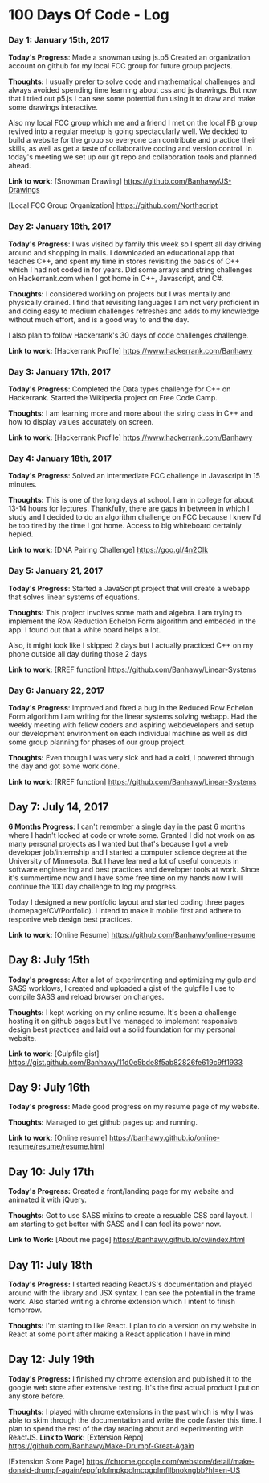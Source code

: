 # 100 Days Of Code - Log

### Day 1: January 15th, 2017

**Today's Progress**: 
Made a snowman using js.p5 
Created an organization account on github for my local FCC group for future group projects.

**Thoughts:** I usually prefer to solve code and mathematical challenges and always avoided spending time learning about css and js drawings. But now that I tried out p5.js I can see some potential fun using it to draw and make some drawings interactive.

Also my local FCC group which me and a friend I met on the local FB group revived into a regular meetup is going spectacularly well. We decided to build a website for the group so everyone can contribute and practice their skills, as well as get a taste of collaborative coding and version control. In today's meeting we set up our git repo and collaboration tools and planned ahead.

**Link to work:** 
[Snowman Drawing] https://github.com/Banhawy/JS-Drawings

[Local FCC Group Organization] https://github.com/Northscript

### Day 2: January 16th, 2017

**Today's Progress**: 
I was visited by family this week so I spent all day driving around and shopping in malls. I downloaded an educational app that teaches C++, and spent my time in stores revisiting the basics of C++ which I had not coded in for years. Did some arrays and string challenges on Hackerrank.com when I got home in C++, Javascript, and C#.

**Thoughts:** I considered working on projects but I was mentally and physically drained. I find that revisiting languages I am not very proficient in and doing easy to medium challenges refreshes and adds to my knowledge without much effort, and is a good way to end the day. 

I also plan to follow Hackerrank's 30 days of code challenges challenge.

**Link to work:** 
[Hackerrank Profile] https://www.hackerrank.com/Banhawy

### Day 3: January 17th, 2017

**Today's Progress**: 
Completed the Data types challenge for C++ on Hackerrank. 
Started the Wikipedia project on Free Code Camp.

**Thoughts:** I am learning more and more about the string class in C++ and how to display values accurately on screen.

**Link to work:** 
[Hackerrank Profile] https://www.hackerrank.com/Banhawy

### Day 4: January 18th, 2017

**Today's Progress**: 
Solved an intermediate FCC challenge in Javascript in 15 minutes.

**Thoughts:** This is one of the long days at school. I am in college for about 13-14 hours for lectures. Thankfully, there are gaps in between in which I study and I decided to do an algorithm challenge on FCC because I knew I'd be too tired by the time I got home. Access to big whiteboard certainly hepled.

**Link to work:** 
[DNA Pairing Challenge] https://goo.gl/4n2Olk

### Day 5: January 21, 2017

**Today's Progress**: 
Started a JavaScript project that will create a webapp that solves linear systems of equations.

**Thoughts:** This project involves some math and algebra. I am trying to implement the Row Reduction Echelon Form algorithm and embeded in the app. I found out that a white board helps a lot. 

Also, it might look like I skipped 2 days but I actually practiced C++ on my phone outside all day during those 2 days

**Link to work:** 
[RREF function] https://github.com/Banhawy/Linear-Systems

### Day 6: January 22, 2017

**Today's Progress**: 
Improved and fixed a bug in the Reduced Row Echelon Form algorithm I am writing for the linear systems solving webapp.
Had the weekly meeting with fellow coders and aspiring webdevelopers and setup our development environment on each individual machine as well as did some group planning for phases of our group project.

**Thoughts:** Even though I was very sick and had a cold, I powered through the day and got some work done.

**Link to work:** 
[RREF function] https://github.com/Banhawy/Linear-Systems

## Day 7: July 14, 2017

**6 Months Progress**:
I can't remember a single day in the past 6 months where I hadn't looked at code or wrote some. Granted I did not work on as many personal projects as I wanted but that's because I got a web developer job/internship and I started a computer science degree at the University of Minnesota. But I have learned a lot of useful concepts in software engineering and best practices and developer tools at work. Since it's summertime now and I have some free time on my hands now I will continue the 100 day challenge to log my progress.

Today I designed a new portfolio layout and started coding three pages (homepage/CV/Portfolio). I intend to make it mobile first and adhere to responive web design best practices.

**Link to work:** 
[Online Resume] https://github.com/Banhawy/online-resume

## Day 8: July 15th

**Today's progress**:
After a lot of experimenting and optimizing my gulp and SASS worklows, I created and uploaded a gist of the gulpfile I use to compile SASS and reload browser on changes. 

**Thoughts:**
I kept working on my online resume. It's been a challenge hosting it on github pages but I've managed to implement responsive design best practices and laid out a solid foundation for my personal website.

**Link to work:**
[Gulpfile gist] https://gist.github.com/Banhawy/11d0e5bde8f5ab82826fe619c9ff1933

## Day 9: July 16th

**Today's progress**:
Made good progress on my resume page of my website.

**Thoughts:**
Managed to get github pages up and running.

**Link to work:**
[Online resume] https://banhawy.github.io/online-resume/resume/resume.html

## Day 10: July 17th
**Today's Progress:**
Created a front/landing page for my website and animated it with jQuery.

**Thoughts:**
Got to use SASS mixins to create a resuable CSS card layout. I am starting to get better with SASS and I can feel its power now.

**Link to Work:**
[About me page] https://banhawy.github.io/cv/index.html

## Day 11: July 18th
**Today's Progress:**
I started reading ReactJS's documentation and played around with the library and JSX syntax. I can see the potential in the frame work. Also started writing a chrome extension which I intent to finish tomorrow.

**Thoughts:**
I'm starting to like React. I plan to do a version on my website in React at some point after making a React application I have in mind

## Day 12: July 19th
**Today's Progress:**
I finished my chrome extension and published it to the google web store after extensive testing. It's the first actual product I put on any store before.

**Thoughts:**
I played with chrome extensions in the past which is why I was able to skim through the documentation and write the code faster this time. I plan to spend the rest of the day reading about and experimenting with ReactJS.
**Link to Work:**
[Extension Repo] https://github.com/Banhawy/Make-Drumpf-Great-Again

[Extension Store Page] https://chrome.google.com/webstore/detail/make-donald-drumpf-again/eppfpfolmpkpclmcpgplmfllbnokngbb?hl=en-US
